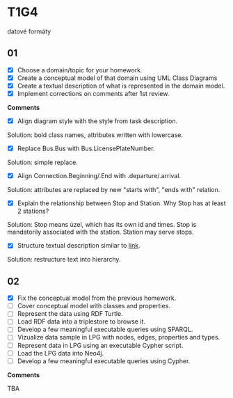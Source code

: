# T1G4

datové formáty

## 01

- [x] Choose a domain/topic for your homework.
- [x] Create a conceptual model of that domain using UML Class Diagrams
- [x] Create a textual description of what is represented in the domain model.
- [x] Implement corrections on comments after 1st review.

**Comments**

- [x] Align diagram style with the style from task description.

Solution: bold class names, attributes written with lowercase.

- [x] Replace Bus.Bus with Bus.LicensePlateNumber.

Solution: simple replace.

- [x] Align Connection.Beginning/.End with .departure/.arrival.

Solution: attributes are replaced by new "starts with", "ends with" relation.

- [x] Explain the relationship between Stop and Station. Why Stop has at least 2 stations?

Solution: Stop means úzel, which has its own id and times. Stop is mandatorily
associated with the station. Station may serve stops.

- [x] Structure textual description similar to [link](https://ofn.gov.cz/rozhraní-katalogů-otevřených-dat/2021-01-11/#třída-katalog).

Solution: restructure text into hierarchy.

## 02

- [x] Fix the conceptual model from the previous homework.
- [ ] Cover conceptual model with classes and properties.
- [ ] Represent the data using RDF Turtle.
- [ ] Load RDF data into a triplestore to browse it.
- [ ] Develop a few meaningful executable queries using SPARQL.
- [ ] Vizualize data sample in LPG with nodes, edges, properties and types.
- [ ] Represent data in LPG using an executable Cypher script.
- [ ] Load the LPG data into Neo4j.
- [ ] Develop a few meaningful executable queries using Cypher.

**Comments**

TBA
